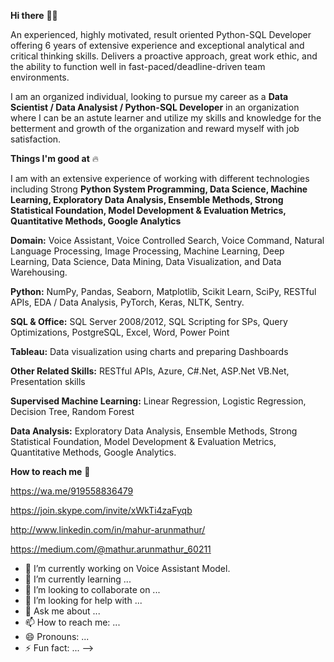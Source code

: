 **Hi there** 👋🏻

An experienced, highly motivated, result oriented Python-SQL Developer offering 6 years of extensive experience and exceptional analytical and critical thinking skills. Delivers a proactive approach, great work ethic, and the ability to function well in fast-paced/deadline-driven team environments.

I am an organized individual, looking to pursue my career as a **Data Scientist / Data Analysist / Python-SQL Developer** in an  organization where I can be an astute learner and utilize my skills and knowledge for the betterment and growth of the organization and reward myself with job satisfaction.


**Things I'm good at** 🔥

I am with an extensive experience of working with different technologies including Strong **Python System Programming, Data Science, Machine Learning, Exploratory Data Analysis, Ensemble Methods, Strong Statistical Foundation, Model Development & Evaluation Metrics, Quantitative Methods, Google Analytics**

**Domain:** Voice Assistant, Voice Controlled Search, Voice Command, Natural Language Processing, Image Processing, Machine Learning, Deep Learning, Data Science, Data Mining, Data Visualization, and Data Warehousing.

**Python:** NumPy, Pandas, Seaborn, Matplotlib, Scikit Learn, SciPy, RESTful APIs, EDA / Data Analysis, PyTorch, Keras, NLTK, Sentry.

**SQL & Office:** SQL Server 2008/2012, SQL Scripting for SPs, Query Optimizations, PostgreSQL, Excel, Word, Power Point

**Tableau:** Data visualization using charts and preparing Dashboards

**Other Related Skills:** RESTful APIs, Azure, C#.Net, ASP.Net VB.Net, Presentation skills

**Supervised Machine Learning:** Linear Regression, Logistic Regression, Decision Tree, Random Forest

**Data Analysis:** Exploratory Data Analysis, Ensemble Methods, Strong Statistical Foundation, Model Development & Evaluation Metrics, Quantitative Methods, Google Analytics.

**How to reach me** 📱

https://wa.me/919558836479

https://join.skype.com/invite/xWkTi4zaFyqb

http://www.linkedin.com/in/mahur-arunmathur/

https://medium.com/@mathur.arunmathur_60211
         



- 🔭 I’m currently working on Voice Assistant Model.
- 🌱 I’m currently learning ...
- 👯 I’m looking to collaborate on ...
- 🤔 I’m looking for help with ...
- 💬 Ask me about ...
- 📫 How to reach me: ...
- 😄 Pronouns: ...
- ⚡ Fun fact: ...
-->
